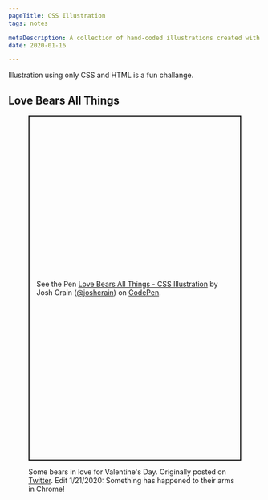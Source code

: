 ```yaml
---
pageTitle: CSS Illustration
tags: notes

metaDescription: A collection of hand-coded illustrations created with HTML and CSS.
date: 2020-01-16

---
```

Illustration using only CSS and HTML is a fun challange. 

## Love Bears All Things
<figure>
<p class="codepen" data-height="687" data-theme-id="light" data-default-tab="result" data-user="joshcrain" data-slug-hash="yGZBGr" style="height: 687px; box-sizing: border-box; display: flex; align-items: center; justify-content: center; border: 2px solid; margin: 1em 0; padding: 1em;" data-pen-title="Love Bears All Things - CSS Illustration">
  <span>See the Pen <a href="https://codepen.io/joshcrain/pen/yGZBGr/">
  Love Bears All Things - CSS Illustration</a> by Josh Crain (<a href="https://codepen.io/joshcrain">@joshcrain</a>)
  on <a href="https://codepen.io">CodePen</a>.</span>
</p>
<script async src="https://static.codepen.io/assets/embed/ei.js"></script>
<figcaption>Some bears in love for Valentine's Day. Originally posted on <a href="https://twitter.com/thejoshcrain/status/1096067158512152582" rel="noopener">Twitter</a>. Edit 1/21/2020: Something has happened to their arms in Chrome!</figcaption>
</figure>